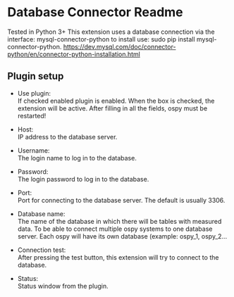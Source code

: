 Database Connector Readme
====

Tested in Python 3+
This extension uses a database connection via the interface: mysql-connector-python to install use: sudo pip install mysql-connector-python.
https://dev.mysql.com/doc/connector-python/en/connector-python-installation.html


Plugin setup
-----------

* Use plugin:  
  If checked enabled plugin is enabled. When the box is checked, the extension will be active. After filling in all the fields, ospy must be restarted!

* Host:  
  IP address to the database server.

* Username:  
  The login name to log in to the database.  

* Password:  
  The login password to log in to the database.

* Port:  
  Port for connecting to the database server. The default is usually 3306.

* Database name:  
  The name of the database in which there will be tables with measured data. To be able to connect multiple ospy systems to one database server. Each ospy will have its own database (example: ospy_1, ospy_2...

* Connection test:  
  After pressing the test button, this extension will try to connect to the database.

* Status:  
  Status window from the plugin.